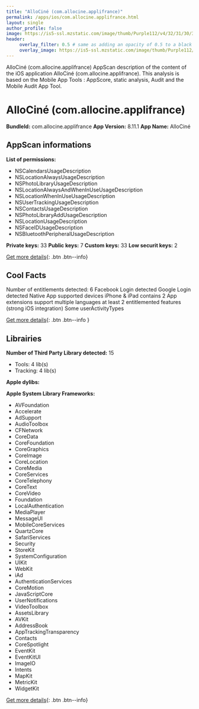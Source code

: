 ```yaml
---
title: "AlloCiné (com.allocine.applifrance)"
permalink: /apps/ios/com.allocine.applifrance.html
layout: single
author_profile: false
image: https://is5-ssl.mzstatic.com/image/thumb/Purple112/v4/32/31/30/32313058-3483-8790-9d4e-5d4373df423e/AppIcon-0-1x_U007emarketing-0-7-0-85-220.png/512x512bb.jpg
header: 
     overlay_filter: 0.5 # same as adding an opacity of 0.5 to a black background
     overlay_image: https://is5-ssl.mzstatic.com/image/thumb/Purple112/v4/32/31/30/32313058-3483-8790-9d4e-5d4373df423e/AppIcon-0-1x_U007emarketing-0-7-0-85-220.png/512x512bb.jpg
---
```

AlloCiné (com.allocine.applifrance) AppScan description of the content of the iOS application AlloCiné (com.allocine.applifrance). This analysis is based on the Mobile App Tools : AppScore, static analysis, Audit and the Mobile Audit App Tool.

# AlloCiné (com.allocine.applifrance)

**BundleId:** com.allocine.applifrance
**App Version:** 8.11.1
**App Name:** AlloCiné


## AppScan informations 

**List of permissions:** 
- NSCalendarsUsageDescription
- NSLocationAlwaysUsageDescription
- NSPhotoLibraryUsageDescription
- NSLocationAlwaysAndWhenInUseUsageDescription
- NSLocationWhenInUseUsageDescription
- NSUserTrackingUsageDescription
- NSContactsUsageDescription
- NSPhotoLibraryAddUsageDescription
- NSLocationUsageDescription
- NSFaceIDUsageDescription
- NSBluetoothPeripheralUsageDescription
  
  
**Private keys:** 33
**Public keys:** 7
**Custom keys:** 33
**Low securit keys:** 2
  
[Get more details](/pricing.html){: .btn .btn--info}

## Cool Facts

Number of entitlements detected: 6
Facebook Login detected
Google Login detected
Native App
supported devices iPhone & iPad
contains 2 App extensions
support multiple languages
at least 2 entitlemented features (strong iOS integration)
Some userActivityTypes
  
[Get more details](/pricing.html){: .btn .btn--info }

## Librairies 
**Number of Third Party Library detected:** 15
- Tools: 4 lib(s)
- Tracking: 4 lib(s)


**Apple dylibs:**


**Apple System Library Frameworks:**
- AVFoundation
- Accelerate
- AdSupport
- AudioToolbox
- CFNetwork
- CoreData
- CoreFoundation
- CoreGraphics
- CoreImage
- CoreLocation
- CoreMedia
- CoreServices
- CoreTelephony
- CoreText
- CoreVideo
- Foundation
- LocalAuthentication
- MediaPlayer
- MessageUI
- MobileCoreServices
- QuartzCore
- SafariServices
- Security
- StoreKit
- SystemConfiguration
- UIKit
- WebKit
- iAd
- AuthenticationServices
- CoreMotion
- JavaScriptCore
- UserNotifications
- VideoToolbox
- AssetsLibrary
- AVKit
- AddressBook
- AppTrackingTransparency
- Contacts
- CoreSpotlight
- EventKit
- EventKitUI
- ImageIO
- Intents
- MapKit
- MetricKit
- WidgetKit


  
[Get more details](/pricing.html){: .btn .btn--info}

